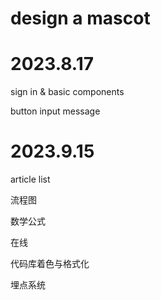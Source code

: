 # design a mascot

# 2023.8.17

sign in & basic components

button
input
message

# 2023.9.15

article list

流程图

数学公式

在线

代码库着色与格式化

埋点系统
